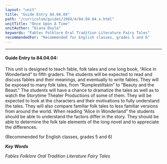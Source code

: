 ```yaml
---
layout: "unit"
title: "Guide Entry 84.04.04"
path: "/curriculum/guides/1984/4/84.04.04.x.html"
unitTitle: "Once Upon A Time"
unitAuthor: "Diana Doyle"
keywords: "Fables Folklore Oral Tradition Literature Fairy Tales"
recommendedFor: "Recommended for English classes, grades 5 and 6"
---
```

<body>
<hr/>
<h4>
Guide Entry to 84.04.04:
</h4>
This unit is designed to teach fable, folk tales and one long book, “Alice in Wonderland” to fifth graders.  The students will be expected to read and discuss fables and their meanings, and eventually to write fables.  They will be exposed to many folk tales, from “Rumplestiltskin” to “Beauty and the Beast.”  The students will have a chance to dramatize the tales as well as to watch the Storytime Theater Productions of some of them.  They will be expected to look at the characters and their motivations to fully understand the tales. They will also compare familiar folk tales to less familiar versions from around the world.  When reading “Alice in Wonderland” the students should be able to understand the factors differ in the story.  They should be able to determine the folk tale elements of the long novel and to appreciate the differences.
<p>
(Recommended for English classes, grades 5 and 6)
</p>
<p>
<b>
<i>
Key Words
</i>
</b>
<br/>
</p>
<p>
<i>
Fables Folklore Oral Tradition Literature Fairy Tales
</i>
</p>
</body>